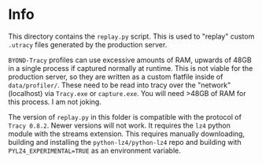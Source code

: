# Info

This directory contains the `replay.py` script. This is used to "replay" custom `.utracy` files generated by the production server.

`BYOND-Tracy` profiles can use excessive amounts of RAM, upwards of 48GB in a single process if captured normally at runtime. This is not viable for the production server, so they are written as a custom flatfile inside of `data/profiler/`. These need to be read into tracy over the "network" (localhost) via `Tracy.exe` or `capture.exe`. You will need >48GB of RAM for this process. I am not joking.

The version of `replay.py` in this folder is compatible with the protocol of `Tracy 0.8.2`. Newer versions will not work. It requires the `lz4` python module with the streams extension. This requires manually downloading, building and installing the `python-lz4/python-lz4` repo and building with `PYLZ4_EXPERIMENTAL=TRUE` as an environment variable.